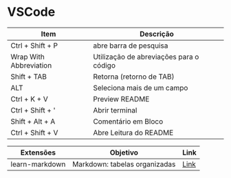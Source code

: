 # VSCode

Item | Descrição
-|-
Ctrl + Shift + P | abre barra de pesquisa
Wrap With Abbreviation | Utilização de abreviações para o código
Shift + TAB | Retorna (retorno de TAB)
ALT | Seleciona mais de um campo
Ctrl + K + V | Preview README
Ctrl + Shift + ' | Abrir terminal
Shift + Alt + A | Comentário em Bloco
Ctrl + Shift + V | Abre Leitura do README


| Extensões | Objetivo | Link
|-----------|----| -
|learn-markdown | Markdown: tabelas organizadas | [Link](https://marketplace.visualstudio.com/items?itemName=docsmsft.docs-markdown)
